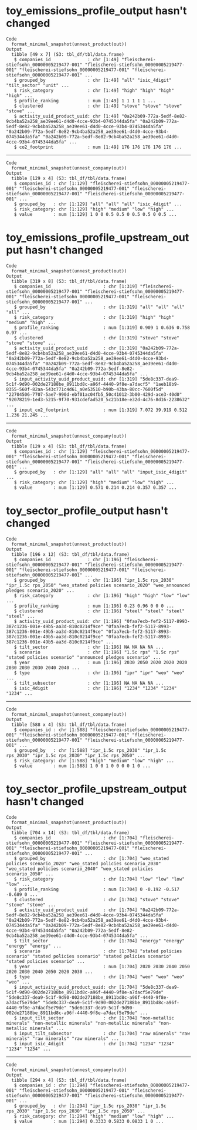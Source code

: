 # toy_emissions_profile_output hasn't changed

    Code
      format_minimal_snapshot(unnest_product(out))
    Output
      tibble [49 x 7] (S3: tbl_df/tbl/data.frame)
       $ companies_id              : chr [1:49] "fleischerei-stiefsohn_00000005219477-001" "fleischerei-stiefsohn_00000005219477-001" "fleischerei-stiefsohn_00000005219477-001" "fleischerei-stiefsohn_00000005219477-001" ...
       $ grouped_by                : chr [1:49] "all" "isic_4digit" "tilt_sector" "unit" ...
       $ risk_category             : chr [1:49] "high" "high" "high" "high" ...
       $ profile_ranking           : num [1:49] 1 1 1 1 1 ...
       $ clustered                 : chr [1:49] "stove" "stove" "stove" "stove" ...
       $ activity_uuid_product_uuid: chr [1:49] "0a242b09-772a-5edf-8e82-9cb4ba52a258_ae39ee61-d4d0-4cce-93b4-0745344da5fa" "0a242b09-772a-5edf-8e82-9cb4ba52a258_ae39ee61-d4d0-4cce-93b4-0745344da5fa" "0a242b09-772a-5edf-8e82-9cb4ba52a258_ae39ee61-d4d0-4cce-93b4-0745344da5fa" "0a242b09-772a-5edf-8e82-9cb4ba52a258_ae39ee61-d4d0-4cce-93b4-0745344da5fa" ...
       $ co2_footprint             : num [1:49] 176 176 176 176 176 ...

---

    Code
      format_minimal_snapshot(unnest_company(out))
    Output
      tibble [129 x 4] (S3: tbl_df/tbl/data.frame)
       $ companies_id : chr [1:129] "fleischerei-stiefsohn_00000005219477-001" "fleischerei-stiefsohn_00000005219477-001" "fleischerei-stiefsohn_00000005219477-001" "fleischerei-stiefsohn_00000005219477-001" ...
       $ grouped_by   : chr [1:129] "all" "all" "all" "isic_4digit" ...
       $ risk_category: chr [1:129] "high" "medium" "low" "high" ...
       $ value        : num [1:129] 1 0 0 0.5 0.5 0 0.5 0.5 0 0.5 ...

# toy_emissions_profile_upstream_output hasn't changed

    Code
      format_minimal_snapshot(unnest_product(out))
    Output
      tibble [319 x 8] (S3: tbl_df/tbl/data.frame)
       $ companies_id                    : chr [1:319] "fleischerei-stiefsohn_00000005219477-001" "fleischerei-stiefsohn_00000005219477-001" "fleischerei-stiefsohn_00000005219477-001" "fleischerei-stiefsohn_00000005219477-001" ...
       $ grouped_by                      : chr [1:319] "all" "all" "all" "all" ...
       $ risk_category                   : chr [1:319] "high" "high" "medium" "high" ...
       $ profile_ranking                 : num [1:319] 0.909 1 0.636 0.758 0.97 ...
       $ clustered                       : chr [1:319] "stove" "stove" "stove" "stove" ...
       $ activity_uuid_product_uuid      : chr [1:319] "0a242b09-772a-5edf-8e82-9cb4ba52a258_ae39ee61-d4d0-4cce-93b4-0745344da5fa" "0a242b09-772a-5edf-8e82-9cb4ba52a258_ae39ee61-d4d0-4cce-93b4-0745344da5fa" "0a242b09-772a-5edf-8e82-9cb4ba52a258_ae39ee61-d4d0-4cce-93b4-0745344da5fa" "0a242b09-772a-5edf-8e82-9cb4ba52a258_ae39ee61-d4d0-4cce-93b4-0745344da5fa" ...
       $ input_activity_uuid_product_uuid: chr [1:319] "5de8c337-dea9-5c1f-9d90-002de27188be_8911bd8c-a96f-4440-9f8e-a7dacf5" "1aeb18b9-8355-560f-82aa-543c771c4d61_a0e53510-b90b-43ba-80cc-7600f5d" "22704506-7707-5ae7-990d-ebf01ac04fb5_50c41012-3b00-429d-ace3-40d0" "92078219-1ed3-5215-9f70-931cdefad520_5c21b18e-e32d-4c76-8d16-2238632" ...
       $ input_co2_footprint             : num [1:319] 7.072 39.919 0.512 1.236 21.245 ...

---

    Code
      format_minimal_snapshot(unnest_company(out))
    Output
      tibble [129 x 4] (S3: tbl_df/tbl/data.frame)
       $ companies_id : chr [1:129] "fleischerei-stiefsohn_00000005219477-001" "fleischerei-stiefsohn_00000005219477-001" "fleischerei-stiefsohn_00000005219477-001" "fleischerei-stiefsohn_00000005219477-001" ...
       $ grouped_by   : chr [1:129] "all" "all" "all" "input_isic_4digit" ...
       $ risk_category: chr [1:129] "high" "medium" "low" "high" ...
       $ value        : num [1:129] 0.571 0.214 0.214 0.357 0.357 ...

# toy_sector_profile_output hasn't changed

    Code
      format_minimal_snapshot(unnest_product(out))
    Output
      tibble [196 x 12] (S3: tbl_df/tbl/data.frame)
       $ companies_id              : chr [1:196] "fleischerei-stiefsohn_00000005219477-001" "fleischerei-stiefsohn_00000005219477-001" "fleischerei-stiefsohn_00000005219477-001" "fleischerei-stiefsohn_00000005219477-001" ...
       $ grouped_by                : chr [1:196] "ipr_1.5c rps_2030" "ipr_1.5c rps_2050" "weo_stated policies scenario_2020" "weo_announced pledges scenario_2020" ...
       $ risk_category             : chr [1:196] "high" "high" "low" "low" ...
       $ profile_ranking           : num [1:196] 0.23 0.96 0 0 0 ...
       $ clustered                 : chr [1:196] "steel" "steel" "steel" "steel" ...
       $ activity_uuid_product_uuid: chr [1:196] "0faa7ecb-fef2-5117-8993-387c1236-001e-49b5-aa3d-810c0214f9ce" "0faa7ecb-fef2-5117-8993-387c1236-001e-49b5-aa3d-810c0214f9ce" "0faa7ecb-fef2-5117-8993-387c1236-001e-49b5-aa3d-810c0214f9ce" "0faa7ecb-fef2-5117-8993-387c1236-001e-49b5-aa3d-810c0214f9ce" ...
       $ tilt_sector               : chr [1:196] NA NA NA NA ...
       $ scenario                  : chr [1:196] "1.5c rps" "1.5c rps" "stated policies scenario" "announced pledges scenario" ...
       $ year                      : num [1:196] 2030 2050 2020 2020 2020 2030 2030 2030 2040 2040 ...
       $ type                      : chr [1:196] "ipr" "ipr" "weo" "weo" ...
       $ tilt_subsector            : chr [1:196] NA NA NA NA ...
       $ isic_4digit               : chr [1:196] "1234" "1234" "1234" "1234" ...

---

    Code
      format_minimal_snapshot(unnest_company(out))
    Output
      tibble [588 x 4] (S3: tbl_df/tbl/data.frame)
       $ companies_id : chr [1:588] "fleischerei-stiefsohn_00000005219477-001" "fleischerei-stiefsohn_00000005219477-001" "fleischerei-stiefsohn_00000005219477-001" "fleischerei-stiefsohn_00000005219477-001" ...
       $ grouped_by   : chr [1:588] "ipr_1.5c rps_2030" "ipr_1.5c rps_2030" "ipr_1.5c rps_2030" "ipr_1.5c rps_2050" ...
       $ risk_category: chr [1:588] "high" "medium" "low" "high" ...
       $ value        : num [1:588] 1 0 0 1 0 0 0 0 1 0 ...

# toy_sector_profile_upstream_output hasn't changed

    Code
      format_minimal_snapshot(unnest_product(out))
    Output
      tibble [704 x 14] (S3: tbl_df/tbl/data.frame)
       $ companies_id                    : chr [1:704] "fleischerei-stiefsohn_00000005219477-001" "fleischerei-stiefsohn_00000005219477-001" "fleischerei-stiefsohn_00000005219477-001" "fleischerei-stiefsohn_00000005219477-001" ...
       $ grouped_by                      : chr [1:704] "weo_stated policies scenario_2020" "weo_stated policies scenario_2030" "weo_stated policies scenario_2040" "weo_stated policies scenario_2050" ...
       $ risk_category                   : chr [1:704] "low" "low" "low" "low" ...
       $ profile_ranking                 : num [1:704] 0 -0.192 -0.517 -0.689 0 ...
       $ clustered                       : chr [1:704] "stove" "stove" "stove" "stove" ...
       $ activity_uuid_product_uuid      : chr [1:704] "0a242b09-772a-5edf-8e82-9cb4ba52a258_ae39ee61-d4d0-4cce-93b4-0745344da5fa" "0a242b09-772a-5edf-8e82-9cb4ba52a258_ae39ee61-d4d0-4cce-93b4-0745344da5fa" "0a242b09-772a-5edf-8e82-9cb4ba52a258_ae39ee61-d4d0-4cce-93b4-0745344da5fa" "0a242b09-772a-5edf-8e82-9cb4ba52a258_ae39ee61-d4d0-4cce-93b4-0745344da5fa" ...
       $ tilt_sector                     : chr [1:704] "energy" "energy" "energy" "energy" ...
       $ scenario                        : chr [1:704] "stated policies scenario" "stated policies scenario" "stated policies scenario" "stated policies scenario" ...
       $ year                            : num [1:704] 2020 2030 2040 2050 2020 2030 2040 2050 2020 2030 ...
       $ type                            : chr [1:704] "weo" "weo" "weo" "weo" ...
       $ input_activity_uuid_product_uuid: chr [1:704] "5de8c337-dea9-5c1f-9d90-002de27188be_8911bd8c-a96f-4440-9f8e-a7dacf5e79de" "5de8c337-dea9-5c1f-9d90-002de27188be_8911bd8c-a96f-4440-9f8e-a7dacf5e79de" "5de8c337-dea9-5c1f-9d90-002de27188be_8911bd8c-a96f-4440-9f8e-a7dacf5e79de" "5de8c337-dea9-5c1f-9d90-002de27188be_8911bd8c-a96f-4440-9f8e-a7dacf5e79de" ...
       $ input_tilt_sector               : chr [1:704] "non-metallic minerals" "non-metallic minerals" "non-metallic minerals" "non-metallic minerals" ...
       $ input_tilt_subsector            : chr [1:704] "raw minerals" "raw minerals" "raw minerals" "raw minerals" ...
       $ input_isic_4digit               : chr [1:704] "1234" "1234" "1234" "1234" ...

---

    Code
      format_minimal_snapshot(unnest_company(out))
    Output
      tibble [294 x 4] (S3: tbl_df/tbl/data.frame)
       $ companies_id : chr [1:294] "fleischerei-stiefsohn_00000005219477-001" "fleischerei-stiefsohn_00000005219477-001" "fleischerei-stiefsohn_00000005219477-001" "fleischerei-stiefsohn_00000005219477-001" ...
       $ grouped_by   : chr [1:294] "ipr_1.5c rps_2030" "ipr_1.5c rps_2030" "ipr_1.5c rps_2030" "ipr_1.5c rps_2050" ...
       $ risk_category: chr [1:294] "high" "medium" "low" "high" ...
       $ value        : num [1:294] 0.3333 0.5833 0.0833 1 0 ...

